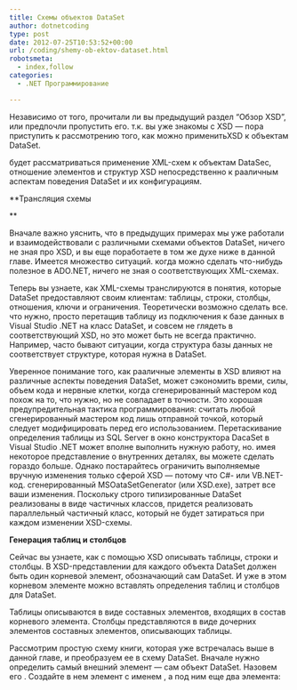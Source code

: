 ```yaml
---
title: Схемы объектов DataSet
author: dotnetcoding
type: post
date: 2012-07-25T10:53:52+00:00
url: /coding/shemy-ob-ektov-dataset.html
robotsmeta:
  - index,follow
categories:
  - .NET Программирование

---
```

Независимо от того, прочитали ли вы предыдущий раздел “Обзор XSD”, или предпочли пропустить его. т.к. вы уже знакомы с XSD — пора приступить к рассмотрению того, как можно применитьXSD к объектам DataSet.
  
будет рассматриваться применение XML-схем к объектам DataSec, отношение элементов и структур XSD непосредственно к рааличным аспектам поведения DataSet и их конфигурациям.<!--more-->


  
**Трансляция схемы
  
** 
  
Вначале важно уяснить, что в предыдущих примерах мы уже работали и взаимодействовали с различными схемами объектов DataSet, ничего не зная про XSD, и вы еще поработаете в том же духе ниже в данной главе. Имеется множество ситуаций. когда можно сделать что-нибудь полезное в ADO.NET, ничего не зная о соответствующих XML-схемах.

Теперь вы узнаете, как XML-схемы транслируются в понятия, которые DataSet предоставляют своим клиентам: таблицы, строки, столбцы, отношения, ключи и ограничения. Теоретически возможно сделать все. что нужно, просто перетащив таблицу из подключения к базе данных в Visual Studio .NET на класс DataSet, и совсем не глядеть в соответствующий XSD, но это может быть не всегда практично. Например, часто бывают ситуации, когда структура базы данных не соответствует структуре, которая нужна в DataSet.

Уверенное понимание того, как рааличные элементы в XSD влияют на различные аспекты поведения DataSet, может сэкономить времи, силы, объем кода и нервные клетки, когда сгенерированный мастером код похож на то, что нужно, но не совпадает в точности. Это хорошая предупредительная тактика программирования: считать любой сгенерированный мастером код лишь отправной точкой, который следует модифицировать перед его использованием. Перетаскивание определения таблицы из SQL Server в окно конструктора DacaSet в Visual Studio .NET может вполне выполнить нужную работу, но. имея некоторое представление о внутренних деталях, вы можете сделать гораздо больше. Однако постарайтесь ограничить выполняемые вручную изменения только сферой XSD — потому что С#- или VB.NET-код. сгенерированный MSOataSetGenerator (или XSD.ехе), затрет все ваши изменения. Поскольку ctporo типизированные DataSet реализованы в виде частичных классов, придется реализовать параллельный частичный класс, который не будет затираться при каждом изменении XSD-схемы.

**Генерация таблиц и столбцов**

Сейчас вы узнаете, как с помощью XSD описывать таблицы, строки и столбцы. В XSD-представлении для каждого объекта DataSet должен быть один корневой элемент, обозначающий сам DataSet. И уже в этом корневом элементе можно вставлять определения таблиц и столбцов для DataSet.

Таблицы описываются в виде составных элементов, входящих в состав корневого элемента. Столбцы представляются в виде дочерних элементов составных элементов, описывающих таблицы.

Рассмотрим простую схему книги, которая уже встречалась выше в данной главе, и преобразуем ее в схему DataSet. Вначале нужно определить самый внешний элемент — сам объект DataSet. Назовем его <BookDataSet>. Создайте в нем элемент с именем <Books>, а под ним еще два элемента: 

<Title>
  и <Publ isher>. </p>